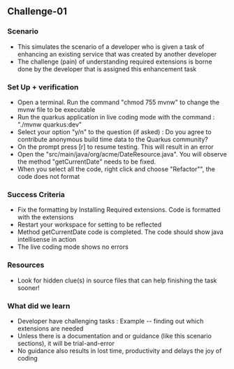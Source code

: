 ## Challenge-01

### Scenario
* This simulates the scenario of a developer who is given a task of enhancing an existing service that was created by another developer
* The challenge (pain) of understanding required extensions is borne done by the developer that is assigned this enhancement task

### Set Up + verification
* Open a terminal. Run the command "chmod 755 mvnw" to change the mvnw file to be executable
* Run the quarkus application in live coding mode with the command : "./mvnw quarkus:dev"
* Select your option "y/n" to the question (if asked) : Do you agree to contribute anonymous build time data to the Quarkus community? 
* On the prompt press [r] to resume testing. This will result in an error
* Open the "src/main/java/org/acme/DateResource.java". You will observe the method "getCurrentDate" needs to be fixed.
* When you select all the code, right click and choose "Refactor"", the code does not format

### Success Criteria
* Fix the formatting by Installing Required extensions. Code is formatted with the extensions
* Restart your workspace for setting to be reflected
* Method getCurrentDate code is completed. The code should show java intellisense in action
* The live coding mode shows no errors

### Resources
* Look for hidden clue(s) in source files that can help finishing the task sooner!

### What did we learn
* Developer have challenging tasks : Example -- finding out which extensions are needed
* Unless there is a documentation and or guidance (like this scenario sections), it will be trial-and-error
* No guidance also results in lost time, productivity and delays the joy of coding
